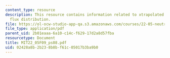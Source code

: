 ```yaml
---
content_type: resource
description: This resource contains information related to xtrapolated radius and
  flux distribution.
file: https://ol-ocw-studio-app-qa.s3.amazonaws.com/courses/22-05-neutron-science-and-reactor-physics-fall-2009/02428a8b2b238b8bf61c05017b3ba9b0_MIT22_05F09_ps08.pdf
file_type: application/pdf
parent_uid: 2b01eaaa-6a10-c14c-f629-17d2a8d57fba
resourcetype: Document
title: MIT22_05F09_ps08.pdf
uid: 02428a8b-2b23-8b8b-f61c-05017b3ba9b0
---
```

